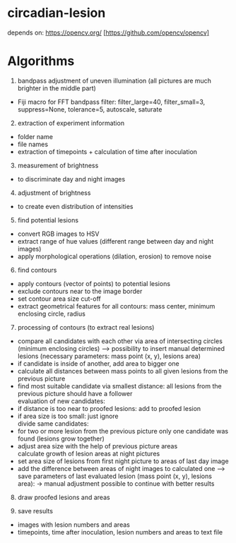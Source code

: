 # circadian-lesion

depends on: https://opencv.org/ [https://github.com/opencv/opencv]

# Algorithms									
									
1. bandpass adjustment of uneven illumination (all pictures are much brighter in the middle part)									
- Fiji macro for FFT bandpass filter: filter_large=40, filter_small=3, suppress=None, tolerance=5, autoscale, saturate												
									
2. extraction of experiment information									
- folder name									
- file names									
- extraction of timepoints + calculation of time after inoculation									
									
3. measurement of brightness									
- to discriminate day and night images									
									
4. adjustment of brightness									
- to create even distribution of intensities									
									
5. find potential lesions									
- convert RGB images to HSV									
- extract range of  hue values (different range between day and night images)						
- apply morphological operations (dilation, erosion) to remove noise									
									
6. find contours									
- apply contours (vector of points) to potential lesions									
- exclude contours near to the image border									
- set contour area size cut-off									
- extract geometrical features for all contours: mass center, minimum enclosing circle, radius									
									
7. processing of contours (to extract real lesions)									
- compare all candidates with each other via area of intersecting circles (minimum enclosing circles)	-->	possibility to insert manual determined lesions (necessary parameters: mass point (x, y), lesions area)
- if candidate is inside of another, add area to bigger one									
- calculate all distances between mass points to all given lesions from the previous picture									
- find most suitable candidate via smallest distance: all lesions from the previous picture should have a follower									
evaluation of new candidates:									
- if distance is too near to proofed lesions: add to proofed lesion									
- if area size is too small: just ignore									
divide same candidates:									
- for two or more lesion from the previous picture only one candidate was found (lesions grow together)									
- adjust area size with the help of previous picture areas									
calculate growth of lesion areas at night pictures									
- set area size of lesions from first night picture to areas of last day image 									
- add the difference between areas of night images to calculated one --> save parameters of last evaluated lesion (mass point (x, y), lesions area):							→ manual adjustment possible to continue with better results

8. draw proofed lesions and areas									
									
9. save results									
- images with lesion numbers and areas									
- timepoints, time after inoculation, lesion numbers and areas to text file									



